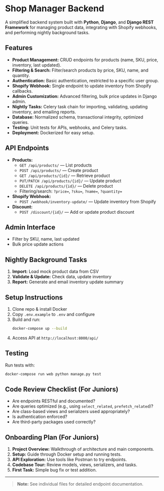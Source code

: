 # Shop Manager Backend

A simplified backend system built with **Python**, **Django**, and **Django REST Framework** for managing product data, integrating with Shopify webhooks, and performing nightly background tasks.

## Features

- **Product Management:** CRUD endpoints for products (name, SKU, price, inventory, last updated).
- **Filtering & Search:** Filter/search products by price, SKU, name, and quantity.
- **Authentication:** Basic authentication, restricted to a specific user group.
- **Shopify Webhook:** Single endpoint to update inventory from Shopify callbacks.
- **Admin Customization:** Advanced filtering, bulk price updates in Django admin.
- **Nightly Tasks:** Celery task chain for importing, validating, updating inventory, and emailing reports.
- **Database:** Normalized schema, transactional integrity, optimized queries.
- **Testing:** Unit tests for APIs, webhooks, and Celery tasks.
- **Deployment:** Dockerized for easy setup.

## API Endpoints

- **Products:**  
    - `GET /api/products/` — List products  
    - `POST /api/products/` — Create product  
    - `GET /api/products/{id}/` — Retrieve product  
    - `PUT/PATCH /api/products/{id}/` — Update product  
    - `DELETE /api/products/{id}/` — Delete product  
    - Filtering/search: `?price=`, `?sku=`, `?name=`, `?quantity=`
- **Shopify Webhook:**  
    - `POST /webhook/inventory-update/` — Update inventory from Shopify
- **Discount:**  
    - `POST /discount/{id}/` — Add or update product discount

## Admin Interface

- Filter by SKU, name, last updated
- Bulk price update actions

## Nightly Background Tasks

1. **Import:** Load mock product data from CSV
2. **Validate & Update:** Check data, update inventory
3. **Report:** Generate and email inventory update summary

## Setup Instructions

1. Clone repo & install Docker
2. Copy `.env.example` to `.env` and configure
3. Build and run:  
    ```sh
    docker-compose up --build
    ```
4. Access API at `http://localhost:8000/api/`

## Testing

Run tests with:
```sh
docker-compose run web python manage.py test
```

## Code Review Checklist (For Juniors)

- Are endpoints RESTful and documented?
- Are queries optimized (e.g., using `select_related`, `prefetch_related`)?
- Are class-based views and serializers used appropriately?
- Is authentication enforced?
- Are third-party packages used correctly?

## Onboarding Plan (For Juniors)

1. **Project Overview:** Walkthrough of architecture and main components.
2. **Setup:** Guide through Docker setup and running tests.
3. **API Exploration:** Use tools like Postman to try endpoints.
4. **Codebase Tour:** Review models, views, serializers, and tasks.
5. **First Task:** Simple bug fix or test addition.

---

> **Note:** See individual files for detailed endpoint documentation.